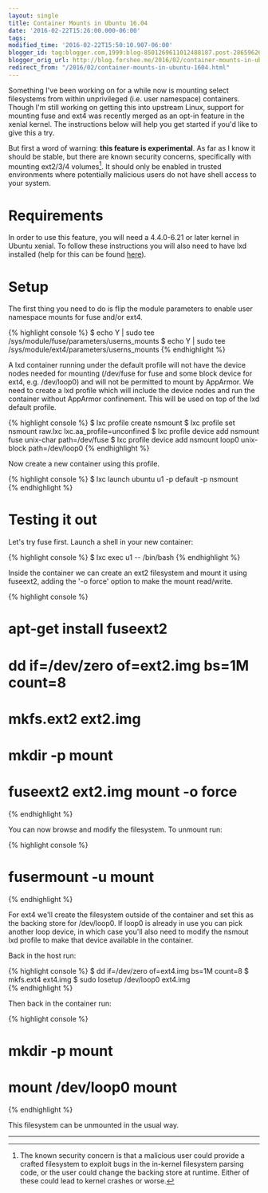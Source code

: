 ```yaml
---
layout: single
title: Container Mounts in Ubuntu 16.04
date: '2016-02-22T15:26:00.000-06:00'
tags:
modified_time: '2016-02-22T15:50:10.907-06:00'
blogger_id: tag:blogger.com,1999:blog-8501269611012488187.post-2865962684540086615
blogger_orig_url: http://blog.forshee.me/2016/02/container-mounts-in-ubuntu-1604.html
redirect_from: "/2016/02/container-mounts-in-ubuntu-1604.html"
---
```


Something I've been working on for a while now is mounting select filesystems from within unprivileged (i.e. user namespace) containers. Though I'm still working on getting this into upstream Linux, support for mounting fuse and ext4 was recently merged as an opt-in feature in the xenial kernel. The instructions below will help you get started if you'd like to give this a try.

But first a word of warning: **this feature is experimental**. As far as I know it should be stable, but there are known security concerns, specifically with mounting ext2/3/4 volumes[^1].  It should only be enabled in trusted environments where potentially malicious users do not have shell access to your system.

# Requirements

In order to use this feature, you will need a 4.4.0-6.21 or later kernel in Ubuntu xenial. To follow these instructions you will also need to have lxd installed (help for this can be found [here](https://linuxcontainers.org/lxd/getting-started-cli/)).

# Setup

The first thing you need to do is flip the module parameters to enable user namespace mounts for fuse and/or ext4.

{% highlight console %}
$ echo Y | sudo tee /sys/module/fuse/parameters/userns_mounts
$ echo Y | sudo tee /sys/module/ext4/parameters/userns_mounts
{% endhighlight %}

A lxd container running under the default profile will not have the device nodes needed for mounting (/dev/fuse for fuse and some block device for ext4, e.g.  /dev/loop0) and will not be permitted to mount by AppArmor. We need to create a lxd profile which will include the device nodes and run the container without AppArmor confinement. This will be used on top of the lxd default profile.

{% highlight console %}
$ lxc profile create nsmount
$ lxc profile set nsmount raw.lxc lxc.aa_profile=unconfined
$ lxc profile device add nsmount fuse unix-char path=/dev/fuse
$ lxc profile device add nsmount loop0 unix-block path=/dev/loop0
{% endhighlight %}

Now create a new container using this profile.

{% highlight console %}
$ lxc launch ubuntu u1 -p default -p nsmount  
{% endhighlight %}

# Testing it out

Let's try fuse first. Launch a shell in your new container:

{% highlight console %}
$ lxc exec u1 -- /bin/bash
{% endhighlight %}

Inside the container we can create an ext2 filesystem and mount it using fuseext2, adding the '-o force' option to make the mount read/write.

{% highlight console %}
# apt-get install fuseext2
# dd if=/dev/zero of=ext2.img bs=1M count=8
# mkfs.ext2 ext2.img
# mkdir -p mount
# fuseext2 ext2.img mount -o force  
{% endhighlight %}

You can now browse and modify the filesystem. To unmount run:

{% highlight console %}
# fusermount -u mount
{% endhighlight %}

For ext4 we'll create the filesystem outside of the container and set this as the backing store for /dev/loop0.  If loop0 is already in use you can pick another loop device, in which case you'll also need to modify the nsmout lxd profile to make that device available in the container.

Back in the host run:

{% highlight console %}
$ dd if=/dev/zero of=ext4.img bs=1M count=8
$ mkfs.ext4 ext4.img
$ sudo losetup /dev/loop0 ext4.img  
{% endhighlight %}

Then back in the container run:

{% highlight console %}
# mkdir -p mount
# mount /dev/loop0 mount  
{% endhighlight %}

This filesystem can be unmounted in the usual way.

---

[^1]: The known security concern is that a malicious user could provide a crafted filesystem to exploit bugs in the in-kernel filesystem parsing code, or the user could change the backing store at runtime. Either of these could lead to kernel crashes or worse.
